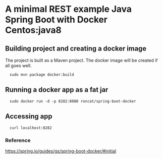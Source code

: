 # A minimal REST example Java Spring Boot with Docker Centos:java8

## Building project and creating a docker image
The project is built as a Maven project. The docker image will be created if all goes well.

```
  sudo mvn package docker:build 
```

## Running a docker app as a fat jar
```
  sudo docker run -d -p 8282:8080 roncat/spring-boot-docker
```

## Accessing app
``` 
  curl localhost:8282
```

### Reference
https://spring.io/guides/gs/spring-boot-docker/#initial